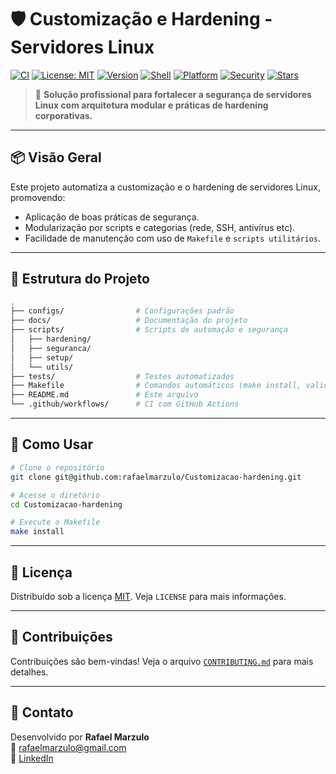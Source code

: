 # 🛡️ Customização e Hardening - Servidores Linux

[![CI](https://github.com/rafaelmarzulo/Customizacao-hardening/workflows/CI/badge.svg)](https://github.com/rafaelmarzulo/Customizacao-hardening/actions)
[![License: MIT](https://img.shields.io/badge/License-MIT-blue.svg)](https://opensource.org/licenses/MIT)
[![Version](https://img.shields.io/badge/version-2.0.0-green.svg)](https://github.com/rafaelmarzulo/Customizacao-hardening/releases)
[![Shell](https://img.shields.io/badge/shell-bash-blue.svg)](https://www.gnu.org/software/bash/)
[![Platform](https://img.shields.io/badge/platform-linux-lightgrey.svg)](https://www.linux.org/)
[![Security](https://img.shields.io/badge/security-hardening-red.svg)](https://github.com/rafaelmarzulo/Customizacao-hardening)
[![Stars](https://img.shields.io/github/stars/rafaelmarzulo/Customizacao-hardening?style=social)](https://github.com/rafaelmarzulo/Customizacao-hardening/stargazers)

> 🚀 **Solução profissional para fortalecer a segurança de servidores Linux com arquitetura modular e práticas de hardening corporativas.**

---

## 📦 Visão Geral

Este projeto automatiza a customização e o hardening de servidores Linux, promovendo:

- Aplicação de boas práticas de segurança.
- Modularização por scripts e categorias (rede, SSH, antivírus etc).
- Facilidade de manutenção com uso de `Makefile` e `scripts utilitários`.

---

## 🧰 Estrutura do Projeto

```bash
.
├── configs/                # Configurações padrão
├── docs/                   # Documentação do projeto
├── scripts/                # Scripts de automação e segurança
│   ├── hardening/
│   ├── seguranca/
│   ├── setup/
│   └── utils/
├── tests/                  # Testes automatizados
├── Makefile                # Comandos automáticos (make install, validate etc.)
├── README.md               # Este arquivo
└── .github/workflows/      # CI com GitHub Actions
```

---

## 🚀 Como Usar

```bash
# Clone o repositório
git clone git@github.com:rafaelmarzulo/Customizacao-hardening.git

# Acesse o diretório
cd Customizacao-hardening

# Execute o Makefile
make install
```

---

## 📄 Licença

Distribuído sob a licença [MIT](https://opensource.org/licenses/MIT). Veja `LICENSE` para mais informações.

---

## 🤝 Contribuições

Contribuições são bem-vindas! Veja o arquivo [`CONTRIBUTING.md`](CONTRIBUTING.md) para mais detalhes.

---

## 📢 Contato

Desenvolvido por **Rafael Marzulo**  
📧 [rafaelmarzulo@gmail.com](mailto:rafaelmarzulo@gmail.com)  
🔗 [LinkedIn](https://www.linkedin.com/in/rafaelmarzulo/)
